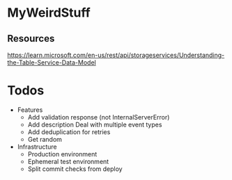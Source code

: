 # MyWeirdStuff

## Resources
https://learn.microsoft.com/en-us/rest/api/storageservices/Understanding-the-Table-Service-Data-Model

# Todos
- Features
  - Add validation response (not InternalServerError)
  - Add description
    Deal with multiple event types
  - Add deduplication for retries
  - Get random
- Infrastructure
  - Production environment
  - Ephemeral test environment
  - Split commit checks from deploy
